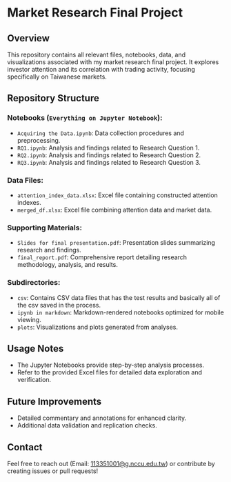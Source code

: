 # Market Research Final Project

## Overview
This repository contains all relevant files, notebooks, data, and visualizations associated with my market research final project. It explores investor attention and its correlation with trading activity, focusing specifically on Taiwanese markets.

## Repository Structure

### Notebooks (`Everything on Jupyter Notebook`):
- `Acquiring the Data.ipynb`: Data collection procedures and preprocessing.
- `RQ1.ipynb`: Analysis and findings related to Research Question 1.
- `RQ2.ipynb`: Analysis and findings related to Research Question 2.
- `RQ3.ipynb`: Analysis and findings related to Research Question 3.

### Data Files:
- `attention_index_data.xlsx`: Excel file containing constructed attention indexes.
- `merged_df.xlsx`: Excel file combining attention data and market data.

### Supporting Materials:
- `Slides for final presentation.pdf`: Presentation slides summarizing research and findings.
- `final_report.pdf`: Comprehensive report detailing research methodology, analysis, and results.

### Subdirectories:
- `csv`: Contains CSV data files that has the test results and basically all of the csv saved in the process.
- `ipynb in markdown`: Markdown-rendered notebooks optimized for mobile viewing.
- `plots`: Visualizations and plots generated from analyses.

## Usage Notes
- The Jupyter Notebooks provide step-by-step analysis processes.
- Refer to the provided Excel files for detailed data exploration and verification.

## Future Improvements
- Detailed commentary and annotations for enhanced clarity.
- Additional data validation and replication checks.

## Contact
Feel free to reach out (Email: 113351001@g.nccu.edu.tw) or contribute by creating issues or pull requests!
